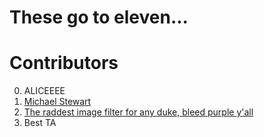 # These go to eleven...

# Contributors
0. ALICEEEE
1. [Michael Stewart](https://hcientist.com)
1. [The raddest image filter for any duke, bleed purple y'all](https://madi.fi)
1. Best TA
